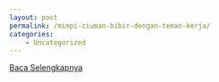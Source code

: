 ```yaml
---
layout: post
permalink: /mimpi-ciuman-bibir-dengan-teman-kerja/
categories:
    - Uncategorized
---
```


[Baca Selengkapnya](/05)